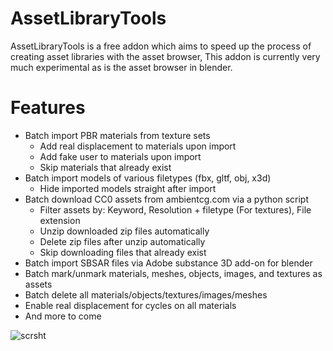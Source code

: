 # AssetLibraryTools

AssetLibraryTools is a free addon which aims to speed up the process of creating asset libraries with the asset browser, This addon is currently very much experimental as is the asset browser in blender.

# Features
* Batch import PBR materials from texture sets
  * Add real displacement to materials upon import
  * Add fake user to materials upon import
  * Skip materials that already exist
* Batch import models of various filetypes (fbx, gltf, obj, x3d)
  * Hide imported models straight after import
* Batch download CC0 assets from ambientcg.com via a python script
  * Filter assets by: Keyword, Resolution + filetype (For textures), File extension
  * Unzip downloaded zip files automatically
  * Delete zip files after unzip automatically
  * Skip downloading files that already exist
* Batch import SBSAR files via Adobe substance 3D add-on for blender
* Batch mark/unmark materials, meshes, objects, images, and textures as assets
* Batch delete all materials/objects/textures/images/meshes
* Enable real displacement for cycles on all materials
* And more to come

![scrsht](https://user-images.githubusercontent.com/65134690/128054360-ca6fc17b-3963-4528-a197-324a1b0d79ae.png)
